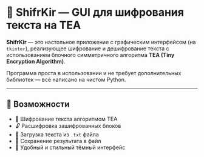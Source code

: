 # 🔐 ShifrKir — GUI для шифрования текста на TEA

**ShifrKir** — это настольное приложение с графическим интерфейсом (на `tkinter`), реализующее шифрование и дешифрование текста с использованием блочного симметричного алгоритма **TEA (Tiny Encryption Algorithm)**.

Программа проста в использовании и не требует дополнительных библиотек — всё написано на чистом Python.

---

## 🧩 Возможности

- 🔐 Шифрование текста алгоритмом TEA
- 🔓 Расшифровка зашифрованных блоков
- 📂 Загрузка текста из `.txt` файла
- 💾 Сохранение результата в файл
- 🎨 Удобный и стильный тёмный интерфейс
